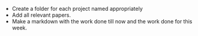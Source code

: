 - Create a folder for each project named appropriately
- Add all relevant papers.
- Make a markdown with the work done till now and the work done for this week.
